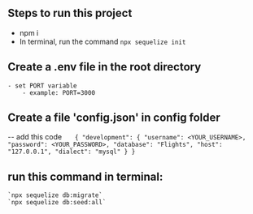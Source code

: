 ## Steps to run this project

- npm i
- In terminal, run the command `npx sequelize init`

## Create a .env file in the root directory
    - set PORT variable
        - example: PORT=3000

## Create a file 'config.json' in config folder
 -- add this code
        `   {
                "development": {
                    "username": <YOUR_USERNAME>,
                    "password": <YOUR_PASSWORD>,
                    "database": "Flights",
                    "host": "127.0.0.1",
                    "dialect": "mysql"
                }
            }`
        

## run this command in terminal:
    `npx sequelize db:migrate` 
    `npx sequelize db:seed:all`    

    